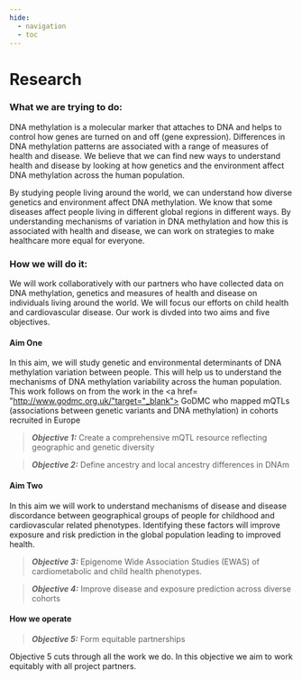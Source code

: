 ```yaml
---
hide:
  - navigation
  - toc
---
```


# Research

### **What we are trying to do:**
DNA methylation is a molecular marker that attaches to DNA and helps to control how genes are turned on and off (gene expression). Differences in DNA methylation patterns are associated with a range of measures of health and disease. We believe that we can find new ways to understand health and disease by looking at how genetics and the environment affect DNA methylation across the human population.

By studying people living around the world, we can understand how diverse genetics and environment affect DNA methylation. We know that some diseases affect people living in different global regions in different ways. By understanding mechanisms of variation in DNA methylation and how this is associated with health and disease, we can work on strategies to make healthcare more equal for everyone.

### **How we will do it:**
We will work collaboratively with our partners who have collected data on DNA methylation, genetics and measures of health and disease on individuals living around the world. We will focus our efforts on child health and cardiovascular disease. Our work is divded into two aims and five objectives.


#### **Aim One** 
In this aim, we will study genetic and environmental determinants of DNA methylation variation between people. This will help us to understand the mechanisms of DNA methylation variability across the human population. This work follows on from the work in the <a href= "http://www.godmc.org.uk/"target="_blank"> GoDMC</a> who mapped mQTLs (associations between genetic variants and DNA methylation) in cohorts recruited in Europe 

>***Objective 1:*** Create a comprehensive mQTL resource reflecting geographic and genetic diversity

>***Objective 2:*** Define ancestry and local ancestry differences in DNAm




#### **Aim Two**
In this aim we will work to understand mechanisms of disease and disease discordance between geographical groups of people for childhood and cardiovascular related phenotypes. Identifying these factors will improve exposure and risk prediction in the global population leading to improved health.

>***Objective 3:*** Epigenome Wide Association Studies (EWAS) of cardiometabolic and child health phenotypes.

>***Objective 4:*** Improve disease and exposure prediction across diverse cohorts


#### **How we operate**

>***Objective 5:*** Form equitable partnerships

Objective 5 cuts through all the work we do. In this objective we aim to work equitably with all project partners.
